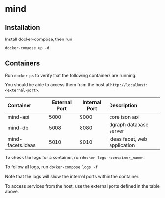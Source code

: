 # mind

## Installation

Install docker-compose, then run
```
docker-compose up -d
```

## Containers

Run ```docker ps``` to verify that the following containers are running. 

You should be able to access them from the host at ```http://localhost:<external-port>```.

| Container         | External Port | Internal Port | Description                   |
| :---------------- | ------------- | ------------- | :---------------------------- |
| mind-api          | 5000          | 9000          | core json api                 |
| mind-db           | 5008          | 8080          | dgraph database server        |
| mind-facets.ideas | 5010          | 9010          | ideas facet, web application  |

To check the logs for a container, run ```docker logs <container_name>```.

To follow all logs, run ```docker-compose logs -f```

Note that the logs will show the internal ports within the container.

To access services from the host, use the external ports defined in the table above.

